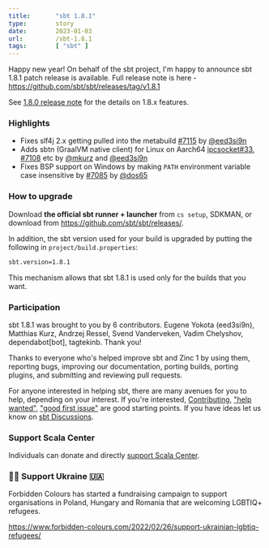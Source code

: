 ```yaml
---
title:       "sbt 1.8.1"
type:        story
date:        2023-01-03
url:         /sbt-1.8.1
tags:        [ "sbt" ]
---
```


Happy new year! On behalf of the sbt project, I'm happy to announce sbt 1.8.1 patch release is available. Full release note is here - https://github.com/sbt/sbt/releases/tag/v1.8.1

See [1.8.0 release note](/sbt-1.8.0) for the details on 1.8.x features.

### Highlights

- Fixes slf4j 2.x getting pulled into the metabuild [#7115][7115] by [@eed3si9n][@eed3si9n]
- Adds sbtn (GraalVM native client) for Linux on Aarch64 [ipcsocket#33][ipcsocket33], [#7108][7108] etc by [@mkurz][@mkurz] and [@eed3si9n][@eed3si9n]
- Fixes BSP support on Windows by making `PATH` environment variable case insensitive by [#7085][7085] by [@dos65][@dos65]

<!--more-->

### How to upgrade

Download **the official sbt runner + launcher** from `cs setup`, SDKMAN, or download from <https://github.com/sbt/sbt/releases/>.

In addition, the sbt version used for your build is upgraded by putting the following in `project/build.properties`:

```bash
sbt.version=1.8.1
```

This mechanism allows that sbt 1.8.1 is used only for the builds that you want.

### Participation

sbt 1.8.1 was brought to you by 6 contributors. Eugene Yokota (eed3si9n), Matthias Kurz, Andrzej Ressel, Svend Vanderveken, Vadim Chelyshov, dependabot[bot], tagtekinb. Thank you!

Thanks to everyone who's helped improve sbt and Zinc 1 by using them, reporting bugs, improving our documentation, porting builds, porting plugins, and submitting and reviewing pull requests.

For anyone interested in helping sbt, there are many avenues for you to help, depending on your interest. If you're interested, [Contributing](https://github.com/sbt/sbt/blob/develop/CONTRIBUTING.md), ["help wanted"](https://github.com/sbt/sbt/issues?q=is%3Aissue+is%3Aopen+label%3A%22help+wanted%22), ["good first issue"](https://github.com/sbt/sbt/issues?q=is%3Aissue+is%3Aopen+label%3A%22good+first+issue%22) are good starting points. If you have ideas let us know on [sbt Discussions](https://github.com/sbt/sbt/discussions).

### Support Scala Center

Individuals can donate and directly [support Scala Center](/support-scala-center-2022).

### 🏳️‍🌈 Support Ukraine 🇺🇦

Forbidden Colours has started a fundraising campaign to support organisations in Poland, Hungary and Romania that are welcoming LGBTIQ+ refugees.

<https://www.forbidden-colours.com/2022/02/26/support-ukrainian-lgbtiq-refugees/>


  [7115]: https://github.com/sbt/sbt/pull/7115
  [7085]: https://github.com/sbt/sbt/pull/7085
  [7108]: https://github.com/sbt/sbt/pull/7108
  [ipcsocket33]: https://github.com/sbt/ipcsocket/pull/33
  [@eed3si9n]: https://github.com/eed3si9n
  [@Nirvikalpa108]: https://github.com/Nirvikalpa108
  [@adpi2]: https://github.com/adpi2
  [@er1c]: https://github.com/er1c
  [@eatkins]: https://github.com/eatkins
  [@dwijnand]: https://github.com/dwijnand
  [@mkurz]: https://github.com/mkurz
  [@dos65]: https://github.com/dos65
